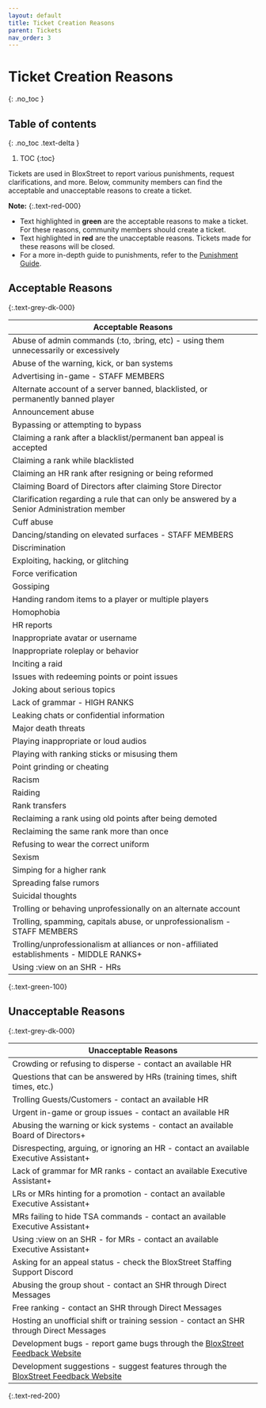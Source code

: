 ```yaml
---
layout: default
title: Ticket Creation Reasons
parent: Tickets
nav_order: 3
---
```


# Ticket Creation Reasons
{: .no_toc }

## Table of contents
{: .no_toc .text-delta }

1. TOC
{:toc}

Tickets are used in BloxStreet to report various punishments, request clarifications, and more. Below, community members can find the acceptable and unacceptable reasons to create a ticket.

**Note:**
{:.text-red-000} 
- Text highlighted in **green** are the acceptable reasons to make a ticket. For these reasons, community members should create a ticket.
- Text highlighted in **red** are the unacceptable reasons. Tickets made for these reasons will be closed.
- For a more in-depth guide to punishments, refer to the [Punishment Guide](https://support.bloxstreet.store/guides/punishment-guide.html).

## Acceptable Reasons
{:.text-grey-dk-000}

| Acceptable Reasons | 
| ------ | 
| Abuse of admin commands (:to, :bring, etc) - using them unnecessarily or excessively | 
| Abuse of the warning, kick, or ban systems | 
| Advertising in-game - STAFF MEMBERS |
| Alternate account of a server banned, blacklisted, or permanently banned player |
| Announcement abuse | 
| Bypassing or attempting to bypass | 
| Claiming a rank after a blacklist/permanent ban appeal is accepted |
| Claiming a rank while blacklisted |
| Claiming an HR rank after resigning or being reformed |
| Claiming Board of Directors after claiming Store Director |
| Clarification regarding a rule that can only be answered by a Senior Administration member |
| Cuff abuse | 
| Dancing/standing on elevated surfaces - STAFF MEMBERS | 
| Discrimination |
| Exploiting, hacking, or glitching | 
| Force verification |
| Gossiping |
| Handing random items to a player or multiple players |
| Homophobia |
| HR reports |
| Inappropriate avatar or username | 
| Inappropriate roleplay or behavior | 
| Inciting a raid |
| Issues with redeeming points or point issues |
| Joking about serious topics | 
| Lack of grammar - HIGH RANKS | 
| Leaking chats or confidential information |
| Major death threats | 
| Playing inappropriate or loud audios | 
| Playing with ranking sticks or misusing them | 
| Point grinding or cheating |
| Racism |
| Raiding |
| Rank transfers | 
| Reclaiming a rank using old points after being demoted |
| Reclaiming the same rank more than once |
| Refusing to wear the correct uniform |
| Sexism |
| Simping for a higher rank | 
| Spreading false rumors | 
| Suicidal thoughts |
| Trolling or behaving unprofessionally on an alternate account |
| Trolling, spamming, capitals abuse, or unprofessionalism - STAFF MEMBERS |
| Trolling/unprofessionalism at alliances or non-affiliated establishments - MIDDLE RANKS+ | 
| Using :view on an SHR - HRs |
{:.text-green-100} 

## Unacceptable Reasons 
{:.text-grey-dk-000}

| Unacceptable Reasons | 
| ------ |
| Crowding or refusing to disperse - contact an available HR |
| Questions that can be answered by HRs (training times, shift times, etc.) | 
| Trolling Guests/Customers - contact an available HR |
| Urgent in-game or group issues - contact an available HR | 
| Abusing the warning or kick systems - contact an available Board of Directors+ |
| Disrespecting, arguing, or ignoring an HR - contact an available Executive Assistant+ |
| Lack of grammar for MR ranks - contact an available Executive Assistant+ | 
| LRs or MRs hinting for a promotion - contact an available Executive Assistant+ | 
| MRs failing to hide TSA commands - contact an available Executive Assistant+ | 
| Using :view on an SHR - for MRs - contact an available Executive Assistant+ |
| Asking for an appeal status - check the BloxStreet Staffing Support Discord | 
| Abusing the group shout - contact an SHR through Direct Messages |
| Free ranking - contact an SHR through Direct Messages |
| Hosting an unofficial shift or training session - contact an SHR through Direct Messages |
| Development bugs - report game bugs through the [BloxStreet Feedback Website](https://feedback.bloxstreet.store/) |
| Development suggestions - suggest features through the [BloxStreet Feedback Website](https://feedback.bloxstreet.store/) |
{:.text-red-200} 
